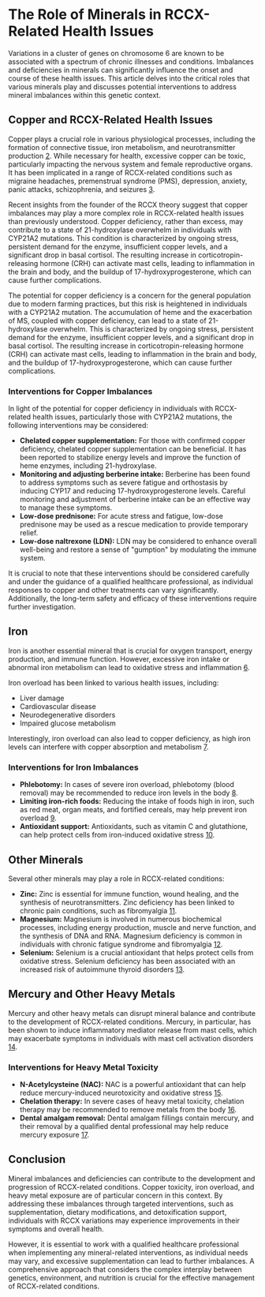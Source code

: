 # The Role of Minerals in RCCX-Related Health Issues

Variations in a cluster of genes on chromosome 6 are known to be associated with a spectrum of chronic illnesses and conditions. Imbalances and deficiencies in minerals can significantly influence the onset and course of these health issues. This article delves into the critical roles that various minerals play and discusses potential interventions to address mineral imbalances within this genetic context.

## Copper and RCCX-Related Health Issues

Copper plays a crucial role in various physiological processes, including the formation of connective tissue, iron metabolism, and neurotransmitter production [2](https://www.ncbi.nlm.nih.gov/pubmed/29472855). While necessary for health, excessive copper can be toxic, particularly impacting the nervous system and female reproductive organs. It has been implicated in a range of RCCX-related conditions such as migraine headaches, premenstrual syndrome (PMS), depression, anxiety, panic attacks, schizophrenia, and seizures [3](https://www.drlwilson.com/articles/COPPER_TOXICITY_SYNDROME.htm).

Recent insights from the founder of the RCCX theory suggest that copper imbalances may play a more complex role in RCCX-related health issues than previously understood. Copper deficiency, rather than excess, may contribute to a state of 21-hydroxylase overwhelm in individuals with CYP21A2 mutations. This condition is characterized by ongoing stress, persistent demand for the enzyme, insufficient copper levels, and a significant drop in basal cortisol. The resulting increase in corticotropin-releasing hormone (CRH) can activate mast cells, leading to inflammation in the brain and body, and the buildup of 17-hydroxyprogesterone, which can cause further complications.

The potential for copper deficiency is a concern for the general population due to modern farming practices, but this risk is heightened in individuals with a CYP21A2 mutation. The accumulation of heme and the exacerbation of MS, coupled with copper deficiency, can lead to a state of 21-hydroxylase overwhelm. This is characterized by ongoing stress, persistent demand for the enzyme, insufficient copper levels, and a significant drop in basal cortisol. The resulting increase in corticotropin-releasing hormone (CRH) can activate mast cells, leading to inflammation in the brain and body, and the buildup of 17-hydroxyprogesterone, which can cause further complications.

### Interventions for Copper Imbalances

In light of the potential for copper deficiency in individuals with RCCX-related health issues, particularly those with CYP21A2 mutations, the following interventions may be considered:

- **Chelated copper supplementation:** For those with confirmed copper deficiency, chelated copper supplementation can be beneficial. It has been reported to stabilize energy levels and improve the function of heme enzymes, including 21-hydroxylase.
- **Monitoring and adjusting berberine intake:** Berberine has been found to address symptoms such as severe fatigue and orthostasis by inducing CYP17 and reducing 17-hydroxyprogesterone levels. Careful monitoring and adjustment of berberine intake can be an effective way to manage these symptoms.
- **Low-dose prednisone:** For acute stress and fatigue, low-dose prednisone may be used as a rescue medication to provide temporary relief.
- **Low-dose naltrexone (LDN):** LDN may be considered to enhance overall well-being and restore a sense of "gumption" by modulating the immune system.

It is crucial to note that these interventions should be considered carefully and under the guidance of a qualified healthcare professional, as individual responses to copper and other treatments can vary significantly. Additionally, the long-term safety and efficacy of these interventions require further investigation.
## Iron

Iron is another essential mineral that is crucial for oxygen transport, energy production, and immune function. However, excessive iron intake or abnormal iron metabolism can lead to oxidative stress and inflammation [6](https://www.ncbi.nlm.nih.gov/pmc/articles/PMC5537786/).

Iron overload has been linked to various health issues, including:

- Liver damage
- Cardiovascular disease
- Neurodegenerative disorders
- Impaired glucose metabolism

Interestingly, iron overload can also lead to copper deficiency, as high iron levels can interfere with copper absorption and metabolism [7](https://www.ncbi.nlm.nih.gov/pmc/articles/PMC4990348/).

### Interventions for Iron Imbalances

- **Phlebotomy:** In cases of severe iron overload, phlebotomy (blood removal) may be recommended to reduce iron levels in the body [8](https://www.sciencedirect.com/science/article/pii/S0041008X0400314X#aep-section-id14).
- **Limiting iron-rich foods:** Reducing the intake of foods high in iron, such as red meat, organ meats, and fortified cereals, may help prevent iron overload [9](https://www.mdpi.com/2218-273X/5/2/808).
- **Antioxidant support:** Antioxidants, such as vitamin C and glutathione, can help protect cells from iron-induced oxidative stress [10](https://www.ncbi.nlm.nih.gov/pmc/articles/PMC5537786/#B3-nutrients-09-00671).

## Other Minerals

Several other minerals may play a role in RCCX-related conditions:

- **Zinc:** Zinc is essential for immune function, wound healing, and the synthesis of neurotransmitters. Zinc deficiency has been linked to chronic pain conditions, such as fibromyalgia [11](https://journals.plos.org/plosone/article?id=10.1371%2Fjournal.pone.0164302).
- **Magnesium:** Magnesium is involved in numerous biochemical processes, including energy production, muscle and nerve function, and the synthesis of DNA and RNA. Magnesium deficiency is common in individuals with chronic fatigue syndrome and fibromyalgia [12](https://www.ncbi.nlm.nih.gov/pmc/articles/PMC5786912/).
- **Selenium:** Selenium is a crucial antioxidant that helps protect cells from oxidative stress. Selenium deficiency has been associated with an increased risk of autoimmune thyroid disorders [13](https://www.ncbi.nlm.nih.gov/pmc/articles/PMC6316840/).

## Mercury and Other Heavy Metals

Mercury and other heavy metals can disrupt mineral balance and contribute to the development of RCCX-related conditions. Mercury, in particular, has been shown to induce inflammatory mediator release from mast cells, which may exacerbate symptoms in individuals with mast cell activation disorders [14](https://www.ncbi.nlm.nih.gov/pmc/articles/PMC2850891/).

### Interventions for Heavy Metal Toxicity

- **N-Acetylcysteine (NAC):** NAC is a powerful antioxidant that can help reduce mercury-induced neurotoxicity and oxidative stress [15](https://www.ncbi.nlm.nih.gov/pmc/articles/PMC3306130/).
- **Chelation therapy:** In severe cases of heavy metal toxicity, chelation therapy may be recommended to remove metals from the body [16](https://www.ncbi.nlm.nih.gov/pmc/articles/PMC1533084/).
- **Dental amalgam removal:** Dental amalgam fillings contain mercury, and their removal by a qualified dental professional may help reduce mercury exposure [17](https://www.evernote.com/shard/s240/client/snv?noteGuid=d3107fd5-4c29-435c-9243-3cfad7965d43&noteKey=014b08d4745105012b4aa3b91a22f2a8&sn=https%3A%2F%2Fwww.evernote.com%2Fshard%2Fs240%2Fsh%2Fd3107fd5-4c29-435c-9243-3cfad7965d43%2F014b08d4745105012b4aa3b91a22f2a8&title=Amalgam%2BEvidence%2Bfor%2BPatients).

## Conclusion

Mineral imbalances and deficiencies can contribute to the development and progression of RCCX-related conditions. Copper toxicity, iron overload, and heavy metal exposure are of particular concern in this context. By addressing these imbalances through targeted interventions, such as supplementation, dietary modifications, and detoxification support, individuals with RCCX variations may experience improvements in their symptoms and overall health.

However, it is essential to work with a qualified healthcare professional when implementing any mineral-related interventions, as individual needs may vary, and excessive supplementation can lead to further imbalances. A comprehensive approach that considers the complex interplay between genetics, environment, and nutrition is crucial for the effective management of RCCX-related conditions.